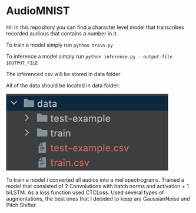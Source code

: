 # AudioMNIST

Hi! In this repository you can find a character level model that transcribes recorded audious that contains a number in it. 

To train a model simply run `python train.py`

To inference a model simply run `python inference.py --output-file $OUTPUT_FILE`

The inferenced csv will be stored in data folder 

All of the data should be located in data folder:

![alt text](https://github.com/adolkhan/AudioMNIST/blob/main/image.png)


To train a model i converted all audios into a mel spectrograms. 
Trained a model that consisted of 2 Convolutions with batch norms and activation + 1 biLSTM.
As a loss function used CTCLoss. Used several types of augmentations, the best ones that I decided to keep are GaussianNoise and Pitch Shifter.
